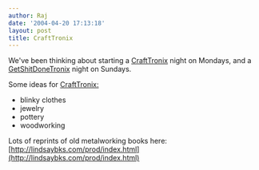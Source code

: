 ```yaml
---
author: Raj
date: '2004-04-20 17:13:18'
layout: post
title: CraftTronix
---
```


We've been thinking about starting a [CraftTronix](CraftTronix.html) night on Mondays, and a [GetShitDoneTronix](GetShitDoneTronix.html) night on Sundays.

Some ideas for [CraftTronix:](CraftTronix:.html)

* blinky clothes
* jewelry
* pottery
* woodworking

Lots of reprints of old metalworking books here: [http://lindsaybks.com/prod/index.html](http://lindsaybks.com/prod/index.html)
